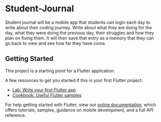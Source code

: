 # Student-Journal

Student journal will be a mobile app that students can login each day to write about their coding journey. Write about what they are doing for the day, what they were doing the previous day, their struggles and how they plan on fixing them. It will then save that entry as a memory that they can go back to view and see how far they have come.

## Getting Started

This project is a starting point for a Flutter application.

A few resources to get you started if this is your first Flutter project:

- [Lab: Write your first Flutter app](https://flutter.dev/docs/get-started/codelab)
- [Cookbook: Useful Flutter samples](https://flutter.dev/docs/cookbook)

For help getting started with Flutter, view our
[online documentation](https://flutter.dev/docs), which offers tutorials,
samples, guidance on mobile development, and a full API reference.

